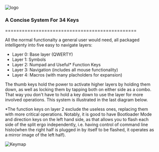 ![logo](https://i.imgur.com/6et4MDj.png)

### A Concise System For 34 Keys
===============================================

All the normal functionalty a general user would need, all packaged intelligenty into five easy to navigate layers:

* Layer 0: Base layer (QWERTY)
* Layer 1: Symbols
* Layer 2: Numpad and Useful* Function Keys
* Layer 3: Navigation (includes all mouse functionality)
* Layer 4: Macros (with many placholders for expansion)

The thumb keys hold the power to activate higher layers by holding them down, as well as locking them by tapping both on either side as a combo.  That way you don't have to hold a key down to use the layer for more involved operations.  This system is illustrated in the last diagram below.

*The function keys on layer 2 exclude the useless ones, replacing them with more critical operations. Notably, it is good to have Bootloader Mode and direction keys on the left hand side, as that allows you to flash each side of the split ergo independently, i.e. having control of command line histo(when the right half is plugged in by itself to be flashed, it operates as a mirror image of the left half).

![Keymap](https://i.imgur.com/cBA9I0C.png)